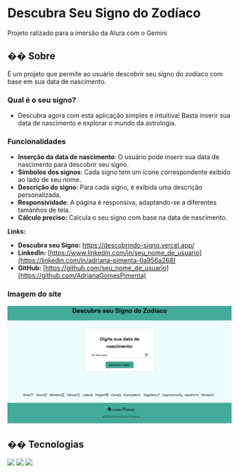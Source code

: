 <h1>Descubra Seu Signo do Zodíaco</h1>
<p>Projeto ralizado para a imersão da Alura com o Gemini</p>

<h2>�� Sobre</h2>
<p>É um projeto  que permite ao usuário descobrir seu signo do zodíaco com base em sua data de nascimento.</p>

### Qual é o seu signo? ###
* Descubra agora com esta aplicação simples e intuitiva! Basta inserir sua data de nascimento e explorar o mundo da astrologia.


### Funcionalidades

* **Inserção da data de nascimento**: O usuário pode inserir sua data de nascimento para descobrir seu signo.
* **Símbolos dos signos**: Cada signo tem um ícone correspondente exibido ao lado de seu nome.
* **Descrição do signo**: Para cada signo, é exibida uma descrição personalizada.
* **Responsividade**: A página é responsiva, adaptando-se a diferentes tamanhos de tela.
* **Cálculo preciso:** Calcula o seu signo com base na data de nascimento.

**Links:**
* **Descubra seu Signo:** https://descobrindo-signo.vercel.app/
* **LinkedIn:** [https://www.linkedin.com/in/seu_nome_de_usuario](https://linkedin.com/in/adriana-pimenta-0a956a268)
* **GitHub:** [https://github.com/seu_nome_de_usuario](https://github.com/AdrianaGomesPimenta)
   
### Imagem do site
![Demonstração do Projeto](./assets/DescubraSigno.png)


## �� Tecnologias
<div>
  <img src="https://img.shields.io/badge/HTML-239120?style=for-the-badge&logo=html5&logoColor=white">
  <img src="https://img.shields.io/badge/CSS-239120?&style=for-the-badge&logo=css3&logoColor=white">
  <img src="https://img.shields.io/badge/JavaScript-F7DF1E?style=for-the-badge&logo=javascript&logoColor=black">
</div>


